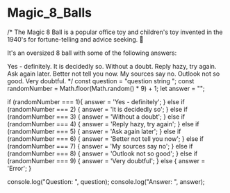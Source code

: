 # Magic_8_Balls
/*
The Magic 8 Ball is a popular office toy and children's toy invented in the 1940's for fortune-telling and advice seeking. 🎱

It's an oversized 8 ball with some of the following answers:

Yes - definitely.
It is decidedly so.
Without a doubt.
Reply hazy, try again.
Ask again later.
Better not tell you now.
My sources say no.
Outlook not so good.
Very doubtful.
*/
const question = "question string ";
const randomNumber = Math.floor(Math.random() * 9) + 1;
let answer = "";

if (randomNumber === 1){
  answer = 'Yes - definitely';
} else if (randomNumber === 2) {
  answer = 'It is decidedly so';
} else if (randomNumber === 3) {
  answer = 'Without a doubt';
} else if (randomNumber === 4) {
  answer = 'Reply hazy, try again';
} else if (randomNumber === 5) {
  answer = 'Ask again later';
} else if (randomNumber === 6) {
  answer = 'Better not tell you now';
} else if (randomNumber === 7) {
  answer = 'My sources say no';
} else if (randomNumber === 8) {
  answer = 'Outlook not so good';
} else if (randomNumber === 9) {
  answer = 'Very doubtful';
} else {
  answer = 'Error';
}

console.log("Question: ", question);
console.log("Answer:   ", answer);
